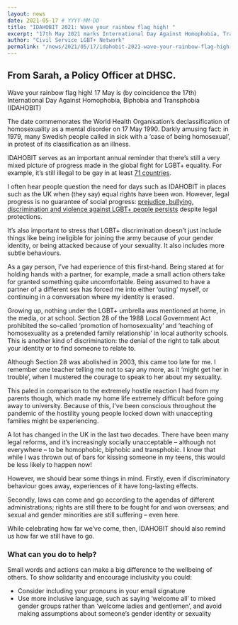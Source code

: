 ```yaml
---
layout: news
date: 2021-05-17 # YYYY-MM-DD 
title: "IDAHOBIT 2021: Wave your rainbow flag high! "
excerpt: "17th May 2021 marks International Day Against Homophobia, Transphobia and Biphobia. Read Sarah's blog post. "
author: "Civil Service LGBT+ Network"
permalink: "/news/2021/05/17/idahobit-2021-wave-your-rainbow-flag-high-"
---
```


## From Sarah, a Policy Officer at DHSC.

Wave your rainbow flag high! 17 May is (by coincidence the 17th) International Day Against Homophobia, Biphobia and Transphobia (IDAHOBIT)

The date commemorates the World Health Organisation’s declassification of homosexuality as a mental disorder on 17 May 1990. Darkly amusing fact: in 1979, many Swedish people called in sick with a ‘case of being homosexual’, in protest of its classification as an illness. 

IDAHOBIT serves as an important annual reminder that there’s still a very mixed picture of progress made in the global fight for LGBT+ equality. For example, it’s still illegal to be gay in at least [71 countries](https://76crimes.com/76-countries-where-homosexuality-is-illegal/).

I often hear people question the need for days such as IDAHOBIT in places such as the UK when (they say) equal rights have been won. However, legal progress is no guarantee of social progress: [prejudice, bullying, discrimination and violence against LGBT+ people persists](https://www.galop.org.uk/transphobic-hate-crime-report-2020/) despite legal protections.

It’s also important to stress that LGBT+ discrimination doesn’t just include things like being ineligible for joining the army because of your gender identity, or being attacked because of your sexuality. It also includes more subtle behaviours.

As a gay person, I’ve had experience of this first-hand. Being stared at for holding hands with a partner, for example, made a small action others take for granted something quite uncomfortable. Being assumed to have a partner of a different sex has forced me into either ‘outing’ myself, or continuing in a conversation where my identity is erased.

Growing up, nothing under the LGBT+ umbrella was mentioned at home, in the media, or at school. Section 28 of the 1988 Local Government Act prohibited the so-called ‘promotion of homosexuality’ and ‘teaching of homosexuality as a pretended family relationship’ in local authority schools. This is another kind of discrimination: the denial of the right to talk about your identity or to find someone to relate to.

Although Section 28 was abolished in 2003, this came too late for me. I remember one teacher telling me not to say any more, as it ‘might get her in trouble’, when I mustered the courage to speak to her about my sexuality.

This paled in comparison to the extremely hostile reaction I had from my parents though, which made my home life extremely difficult before going away to university. Because of this, I’ve been conscious throughout the pandemic of the hostility young people locked down with unaccepting families might be experiencing. 

A lot has changed in the UK in the last two decades. There have been many legal reforms, and it’s increasingly socially unacceptable – although not everywhere – to be homophobic, biphobic and transphobic. I know that while I was thrown out of bars for kissing someone in my teens, this would be less likely to happen now!

However, we should bear some things in mind. Firstly, even if discriminatory behaviour goes away, experiences of it have long-lasting effects. 

Secondly, laws can come and go according to the agendas of different administrations; rights are still there to be fought for and won overseas; and sexual and gender minorities are still suffering – even here.

While celebrating how far we’ve come, then, IDAHOBIT should also remind us how far we still have to go.

### What can you do to help?

Small words and actions can make a big difference to the wellbeing of others. To show solidarity and encourage inclusivity you could:

- Consider including your pronouns in your email signature
- Use more inclusive language, such as saying ‘welcome all’ to mixed gender groups rather than ‘welcome ladies and gentlemen’, and avoid making assumptions about someone’s gender identity or sexuality
 
